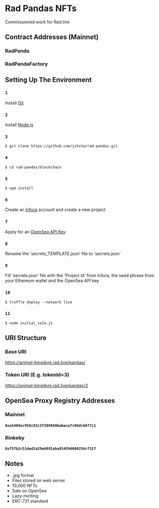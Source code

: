 # Rad Pandas NFTs
Commissioned work for Rad.live

## Contract Addresses (Mainnet)
### RadPanda
#### [](https://etherscan.io/address/)
### RadPandaFactory
#### [](https://etherscan.io/address/)

## Setting Up The Environment
### `1`
Install [Git](https://git-scm.com/downloads)
### `2`
Install [Node.js](https://nodejs.org/en/download/)
### `3`
`$ git clone https://github.com/jshstw/rad-pandas.git`
### `4`
`$ cd rad-pandas/blockchain`
### `5`
`$ npm install`
### `6`
Create an [Infura](https://infura.io/) account and create a new project
### `7`
Apply for an [OpenSea API Key](https://docs.opensea.io/reference/request-an-api-key)
### `8`
Rename the 'secrets_TEMPLATE.json' file to 'secrets.json'
### `9`
Fill 'secrets.json' file with the 'Project Id' from Infura, the seed phrase from your Ethereum wallet and the OpenSea API key
### `10`
`$ truffle deploy --network live`
### `11`
`$ node initial_sale.js`

## URI Structure
### Base URI
https://animal-kingdom.rad.live/pandas/
### Token URI (E.g. tokenId=3)
https://animal-kingdom.rad.live/pandas/3

## OpenSea Proxy Registry Addresses
### Mainnet
#### `0xa5409ec958c83c3f309868babaca7c86dcb077c1`
### Rinkeby
#### `0xf57b2c51ded3a29e6891aba85459d600256cf317`

## Notes
- .jpg format
- Files stored on web server
- 10,000 NFTs
- Sale on OpenSea
- Lazy-minting
- ERC-721 standard
